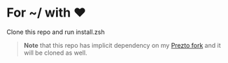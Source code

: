 # For ~/ with ❤

Clone this repo and run install.zsh

> **Note** that this repo has implicit dependency on my [Prezto fork](https://github.com/ajur/prezto)
> and it will be cloned as well.
